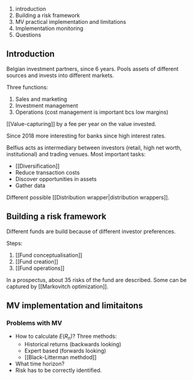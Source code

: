1. introduction
2. Building a risk framework
3. MV practical implementation and limitations
4. Implementation monitoring
5. Questions

## Introduction
Belgian investment partners, since 6 years. Pools assets of different sources and invests into different markets.

Three functions:
1. Sales and marketing
2. Investment management
3. Operations (cost management is important bcs low margins)

[[Value-capturing]] by a fee per year on the value invested.

Since 2018 more interesting for banks since high interest rates.

Belfius acts as intermediary between investors (retail, high net worth, institutional) and trading venues. Most important tasks:
- [[Diversification]]
- Reduce transaction costs
- Discover opportunities in assets
- Gather data

Different possible [[Distribution wrapper|distribution wrappers]].

## Building a risk framework
Different funds are build because of different investor preferences.

Steps:
1. [[Fund conceptualisation]]
2. [[Fund creation]]
3. [[Fund operations]]

In a prospectus, about 35 risks of the fund are described. Some can be captured by [[Markovitch optimization]].
## MV implementation and limitaitons
### Problems with MV
- How to calculate $E(R_n)$?
	Three methods:
	- Historical returns (backwards looking)
	- Expert based (forwards looking)
	- [[Black-Litterman methdod]] 
- What time horizon?
- Risk has to be correctly identified.
### 